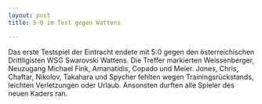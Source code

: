 ```yaml
---
layout: post
title: 5-0 im Test gegen Wattens

---
```


Das erste Testspiel der Eintracht endete mit 5:0 gegen den österreichischen Drittligisten WSG Swarovski Wattens. Die Treffer markierten Weissenberger, Neuzugang Michael Fink, Amanatidis, Copado und Meier. Jones, Chris, Chaftar, Nikolov, Takahara und Spycher fehlten wegen Trainingsrückstands, leichten Verletzungen oder Urlaub. Ansonsten durften alle Spieler des neuen Kaders ran.


